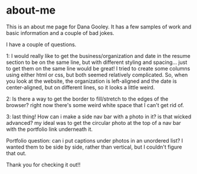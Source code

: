 # about-me

This is an about me page for Dana Gooley. It has a few samples of work and basic information and a couple of bad jokes.

I have a couple of questions.

1: I would really like to get the business/organization and date in the resume section to be on the same line, but with different styling and spacing... just to get them on the same line would be great! I tried to create some columns using either html or css, but both seemed relatively complicated. So, when you look at the website, the organization is left-aligned and the date is center-aligned, but on different lines, so it looks a little weird. 

2: Is there a way to get the border to fill/stretch to the edges of the browser? right now there's some weird white space that I can't get rid of.

3: last thing! How can i make a side nav bar with a photo in it? is that wicked advanced? my ideal was to get the circular photo at the top of a nav bar with the portfolio link underneath it. 

Portfolio question: can i put captions under photos in an unordered list? I wanted them to be side by side, rather than vertical, but I couldn't figure that out. 

Thank you for checking it out!!


